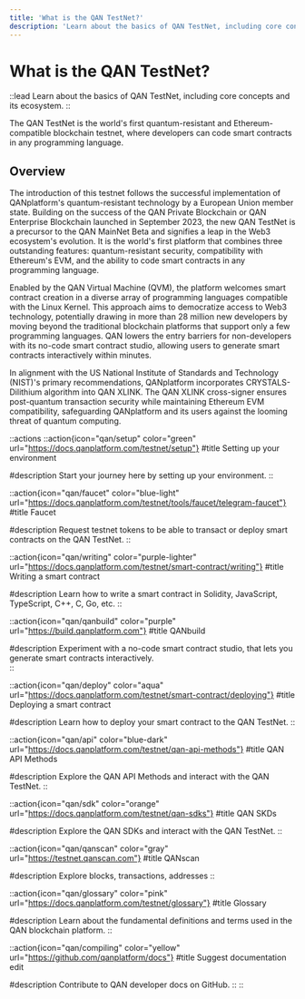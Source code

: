 ```yaml
---
title: 'What is the QAN TestNet?'
description: 'Learn about the basics of QAN TestNet, including core concepts and its ecosystem'
---
```


# What is the QAN TestNet?

::lead
Learn about the basics of QAN TestNet, including core concepts and its ecosystem. 
::

The QAN TestNet is the world's first quantum-resistant and Ethereum-compatible blockchain testnet, where developers can code smart contracts in any programming language.

## Overview

The introduction of this testnet follows the successful implementation of QANplatform's quantum-resistant technology by a European Union member state. Building on the success of the QAN Private Blockchain or QAN Enterprise Blockchain launched in September 2023, the new QAN TestNet is a precursor to the QAN MainNet Beta and signifies a leap in the Web3 ecosystem's evolution. It is the world's first platform that combines three outstanding features: quantum-resistant security, compatibility with Ethereum's EVM, and the ability to code smart contracts in any programming language.

Enabled by the QAN Virtual Machine (QVM), the platform welcomes smart contract creation in a diverse array of programming languages compatible with the Linux Kernel. This approach aims to democratize access to Web3 technology, potentially drawing in more than 28 million new developers by moving beyond the traditional blockchain platforms that support only a few programming languages. QAN lowers the entry barriers for non-developers with its no-code smart contract studio, allowing users to generate smart contracts interactively within minutes.

In alignment with the US National Institute of Standards and Technology (NIST)'s primary recommendations, QANplatform incorporates CRYSTALS-Dilithium algorithm into QAN XLINK. The QAN XLINK cross-signer ensures post-quantum transaction security while maintaining Ethereum EVM compatibility, safeguarding QANplatform and its users against the looming threat of quantum computing.

::actions
  ::action{icon="qan/setup" color="green" url="https://docs.qanplatform.com/testnet/setup"}
  #title
  Setting up your environment

  #description
  Start your journey here by setting up your environment.
  ::

  ::action{icon="qan/faucet" color="blue-light" url="https://docs.qanplatform.com/testnet/tools/faucet/telegram-faucet"}
  #title
  Faucet

  #description
  Request testnet tokens to be able to transact or deploy smart contracts on the QAN TestNet.
  ::

  ::action{icon="qan/writing" color="purple-lighter" url="https://docs.qanplatform.com/testnet/smart-contract/writing"}
  #title
  Writing a smart contract  

  #description
  Learn how to write a smart contract in Solidity, JavaScript, TypeScript, C++, C, Go, etc.
  ::

  ::action{icon="qan/qanbuild" color="purple" url="https://build.qanplatform.com"}
  #title
  QANbuild

  #description
  Experiment with a no-code smart contract studio, that lets you generate smart contracts interactively.  
  ::

  ::action{icon="qan/deploy" color="aqua" url="https://docs.qanplatform.com/testnet/smart-contract/deploying"}
  #title
  Deploying a smart contract

  #description
  Learn how to deploy your smart contract to the QAN TestNet.
  ::

  ::action{icon="qan/api" color="blue-dark" url="https://docs.qanplatform.com/testnet/qan-api-methods"}
  #title
  QAN API Methods

  #description
  Explore the QAN API Methods and interact with the QAN TestNet.
  ::

  ::action{icon="qan/sdk" color="orange" url="https://docs.qanplatform.com/testnet/qan-sdks"}
  #title
  QAN SKDs

  #description
  Explore the QAN SDKs and interact with the QAN TestNet.
  ::

  ::action{icon="qan/qanscan" color="gray" url="https://testnet.qanscan.com"}
  #title
  QANscan

  #description
  Explore blocks, transactions, addresses
  ::

  ::action{icon="qan/glossary" color="pink" url="https://docs.qanplatform.com/testnet/glossary"}
  #title
  Glossary

  #description
  Learn about the fundamental definitions and terms used in the QAN blockchain platform.
  ::

  ::action{icon="qan/compiling" color="yellow" url="https://github.com/qanplatform/docs"}
  #title
  Suggest documentation edit

  #description
  Contribute to QAN developer docs on GitHub.
  ::
::
